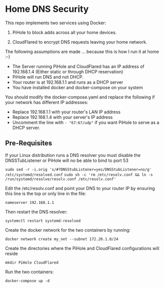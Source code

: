 # Home DNS Security

This repo implements two services using Docker:

1. PiHole to block adds across all your home devices.

2. CloudFlared to encrypt DNS requests leaving your home network.

The following assumptions are made ... because this is how I run it at home :-)

- The Server running PiHole and CloudFlared has an IP address of 192.168.1.4 (Either static or through DHCP reservation)
- PiHole will run DNS and not DHCP.
- Your router is at 192.168.1.1 and runs as a DHCP server
- You have installed docker and docker-compose on your system

You should modify the docker-compose.yaml and replace the following if your network has different IP addresses:

- Replace 192.168.1.1 with your router's LAN IP address
- Replace 192.168.1.4 with your server's IP address
- Uncomment the line with `- "67:67/udp"` if you want PiHole to serve as a DHCP server.

## Pre-Requisites

If your Linux distribution runs a DNS resolver you must disable the DNSSTubListener or PiHole will no be able to bind to port 53

`sudo sed -r -i.orig 's/#?DNSStubListener=yes/DNSStubListener=no/g' /etc/systemd/resolved.conf`
`sudo sh -c 'rm /etc/resolv.conf && ln -s /run/systemd/resolve/resolv.conf /etc/resolv.conf'`

Edit the /etc/resolv.conf and point your DNS to your router IP by ensuring this line is the top or only line in the file:

`nameserver 192.168.1.1`

Then restart the DNS resolver:

`systemctl restart systemd-resolved`

Create the docker network for the two containers by running:

`docker network create my_net --subnet 172.20.1.0/24`

Create the directories where the PiHole and CloudFlared configurations will reside

`mkdir PiHole CloudFlared`

Run the two containers:

`docker-compose up -d`
